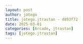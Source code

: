 ```yaml
---
layout: post
author: jotego
title: jotego.jtrastan - d893f72
date: 2025-03-01
categories: [Arcade, jtrastan]
tags: [jotego.jtrastan]
---
```


